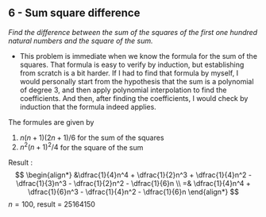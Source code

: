 ## 6 - Sum square difference
_Find the difference between the sum of the squares of the first one hundred natural numbers and the square of the sum._

- This problem is immediate when we know the formula for the sum of the squares. That formula is easy to verify by induction, but establishing from scratch is a bit harder. If I had to find that formula by myself, I would personally start from the hypothesis that the sum is a polynomial of degree 3, and then apply polynomial interpolation to find the coefficients. And then, after finding the coefficients, I would check by induction that the formula indeed applies.

The formules are given by
1) $n(n+1)(2n+1)/6$ for the sum of the squares
2) $n^2(n+1)^2 /4$ for the square of the sum

Result :
$$
\begin{align*}
&\dfrac{1}{4}n^4 + \dfrac{1}{2}n^3 + \dfrac{1}{4}n^2 - \dfrac{1}{3}n^3 - \dfrac{1}{2}n^2 - \dfrac{1}{6}n \\
=& \dfrac{1}{4}n^4 + \dfrac{1}{6}n^3 - \dfrac{1}{4}n^2 - \dfrac{1}{6}n
\end{align*}
$$
$n = 100$, result = $25 164 150$
